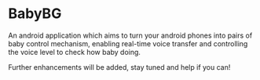 BabyBG
======

An android application which aims to turn your android phones into pairs of baby control mechanism, enabling real-time voice transfer and controlling the voice level to check how baby doing.

Further enhancements will be added, stay tuned and help if you can!
